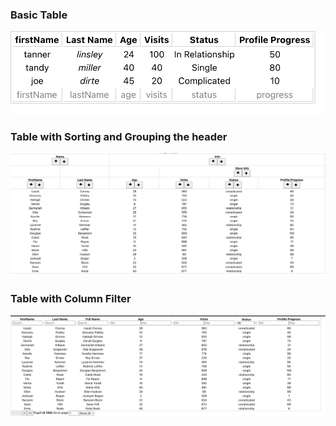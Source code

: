 
### Basic Table
![alt text](image-6.png)


### Table with Sorting and Grouping the header 
![alt text](image-5.png)

### Table with Column Filter 
![alt text](image-7.png)